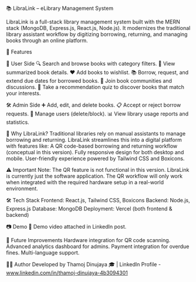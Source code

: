 📚 LibraLink – eLibrary Management System

LibraLink is a full-stack library management system built with the MERN stack (MongoDB, Express.js, React.js, Node.js).
It modernizes the traditional library assistant workflow by digitizing borrowing, returning, and managing books through an online platform.

🚀 Features

👤 User Side
🔍 Search and browse books with category filters.
📖 View summarized book details.
❤️ Add books to wishlist.
📚 Borrow, request, and extend due dates for borrowed books.
🤝 Join book communities and discussions.
🧩 Take a recommendation quiz to discover books that match your interests.


🛠️ Admin Side
➕ Add, edit, and delete books.
📋 Accept or reject borrow requests.
👥 Manage users (delete/block).
📊 View library usage reports and statistics.

🎯 Why LibraLink?
Traditional libraries rely on manual assistants to manage borrowing and returning. LibraLink streamlines this into a digital platform with features like:
A QR code-based borrowing and returning workflow (conceptual in this version).
Fully responsive design for both desktop and mobile.
User-friendly experience powered by Tailwind CSS and Boxicons.

⚠️ Important Note: The QR feature is not functional in this version.
LibraLink is currently just the software application. The QR workflow will only work when integrated with the required hardware setup in a real-world environment.

🛠️ Tech Stack
Frontend: React.js, Tailwind CSS, Boxicons
Backend: Node.js, Express.js
Database: MongoDB
Deployment: Vercel (both frontend & backend)

📷 Demo
🎥 Demo video attached in LinkedIn post.



🔮 Future Improvements
Hardware integration for QR code scanning.
Advanced analytics dashboard for admins.
Payment integration for overdue fines.
Multi-language support.

👨‍💻 Author
Developed by Thamoj Dinujaya 🎓 | LinkedIn Profile - www.linkedin.com/in/thamoj-dinujaya-4b3094301
